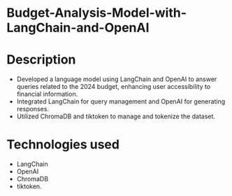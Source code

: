 # Budget-Analysis-Model-with-LangChain-and-OpenAI

# Description

 - Developed a language model using LangChain and OpenAI to answer queries related to the 2024 budget,
 enhancing user accessibility to financial information.
 - Integrated LangChain for query management and OpenAI for generating responses.
 - Utilized ChromaDB and tiktoken to manage and tokenize the dataset.


 # Technologies used 

 - LangChain
 - OpenAI
 - ChromaDB
 - tiktoken.
